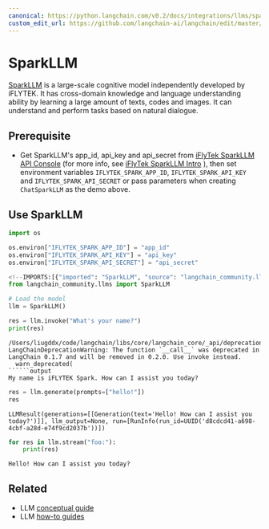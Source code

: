 ```yaml
---
canonical: https://python.langchain.com/v0.2/docs/integrations/llms/sparkllm/
custom_edit_url: https://github.com/langchain-ai/langchain/edit/master/docs/docs/integrations/llms/sparkllm.ipynb
---
```


# SparkLLM
[SparkLLM](https://xinghuo.xfyun.cn/spark) is a large-scale cognitive model independently developed by iFLYTEK.
It has cross-domain knowledge and language understanding ability by learning a large amount of texts, codes and images.
It can understand and perform tasks based on natural dialogue.

## Prerequisite
- Get SparkLLM's app_id, api_key and api_secret from [iFlyTek SparkLLM API Console](https://console.xfyun.cn/services/bm3) (for more info, see [iFlyTek SparkLLM Intro](https://xinghuo.xfyun.cn/sparkapi) ), then set environment variables `IFLYTEK_SPARK_APP_ID`, `IFLYTEK_SPARK_API_KEY` and `IFLYTEK_SPARK_API_SECRET` or pass parameters when creating `ChatSparkLLM` as the demo above.

## Use SparkLLM


```python
import os

os.environ["IFLYTEK_SPARK_APP_ID"] = "app_id"
os.environ["IFLYTEK_SPARK_API_KEY"] = "api_key"
os.environ["IFLYTEK_SPARK_API_SECRET"] = "api_secret"
```


```python
<!--IMPORTS:[{"imported": "SparkLLM", "source": "langchain_community.llms", "docs": "https://api.python.langchain.com/en/latest/llms/langchain_community.llms.sparkllm.SparkLLM.html", "title": "SparkLLM"}]-->
from langchain_community.llms import SparkLLM

# Load the model
llm = SparkLLM()

res = llm.invoke("What's your name?")
print(res)
```
```output
/Users/liugddx/code/langchain/libs/core/langchain_core/_api/deprecation.py:117: LangChainDeprecationWarning: The function `__call__` was deprecated in LangChain 0.1.7 and will be removed in 0.2.0. Use invoke instead.
  warn_deprecated(
``````output
My name is iFLYTEK Spark. How can I assist you today?
```

```python
res = llm.generate(prompts=["hello!"])
res
```



```output
LLMResult(generations=[[Generation(text='Hello! How can I assist you today?')]], llm_output=None, run=[RunInfo(run_id=UUID('d8cdcd41-a698-4cbf-a28d-e74f9cd2037b'))])
```



```python
for res in llm.stream("foo:"):
    print(res)
```
```output
Hello! How can I assist you today?
```

## Related

- LLM [conceptual guide](/docs/concepts/#llms)
- LLM [how-to guides](/docs/how_to/#llms)